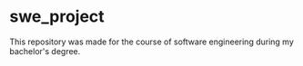 # swe_project
This repository was made for the course of software engineering during my bachelor's degree.
